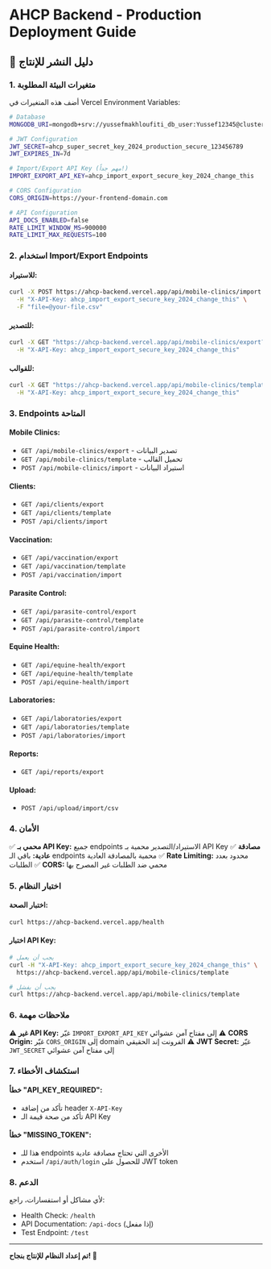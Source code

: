 # AHCP Backend - Production Deployment Guide

## 🚀 دليل النشر للإنتاج

### 1. متغيرات البيئة المطلوبة

أضف هذه المتغيرات في Vercel Environment Variables:

```bash
# Database
MONGODB_URI=mongodb+srv://yussefmakhloufiti_db_user:Yussef12345@cluster0.pgy8qei.mongodb.net/ahcp_database?retryWrites=true&w=majority&appName=Cluster0

# JWT Configuration
JWT_SECRET=ahcp_super_secret_key_2024_production_secure_123456789
JWT_EXPIRES_IN=7d

# Import/Export API Key (مهم جداً!)
IMPORT_EXPORT_API_KEY=ahcp_import_export_secure_key_2024_change_this

# CORS Configuration
CORS_ORIGIN=https://your-frontend-domain.com

# API Configuration
API_DOCS_ENABLED=false
RATE_LIMIT_WINDOW_MS=900000
RATE_LIMIT_MAX_REQUESTS=100
```

### 2. استخدام Import/Export Endpoints

#### للاستيراد:
```bash
curl -X POST https://ahcp-backend.vercel.app/api/mobile-clinics/import \
  -H "X-API-Key: ahcp_import_export_secure_key_2024_change_this" \
  -F "file=@your-file.csv"
```

#### للتصدير:
```bash
curl -X GET "https://ahcp-backend.vercel.app/api/mobile-clinics/export?format=csv" \
  -H "X-API-Key: ahcp_import_export_secure_key_2024_change_this"
```

#### للقوالب:
```bash
curl -X GET "https://ahcp-backend.vercel.app/api/mobile-clinics/template" \
  -H "X-API-Key: ahcp_import_export_secure_key_2024_change_this"
```

### 3. Endpoints المتاحة

#### Mobile Clinics:
- `GET /api/mobile-clinics/export` - تصدير البيانات
- `GET /api/mobile-clinics/template` - تحميل القالب
- `POST /api/mobile-clinics/import` - استيراد البيانات

#### Clients:
- `GET /api/clients/export`
- `GET /api/clients/template`
- `POST /api/clients/import`

#### Vaccination:
- `GET /api/vaccination/export`
- `GET /api/vaccination/template`
- `POST /api/vaccination/import`

#### Parasite Control:
- `GET /api/parasite-control/export`
- `GET /api/parasite-control/template`
- `POST /api/parasite-control/import`

#### Equine Health:
- `GET /api/equine-health/export`
- `GET /api/equine-health/template`
- `POST /api/equine-health/import`

#### Laboratories:
- `GET /api/laboratories/export`
- `GET /api/laboratories/template`
- `POST /api/laboratories/import`

#### Reports:
- `GET /api/reports/export`

#### Upload:
- `POST /api/upload/import/csv`

### 4. الأمان

✅ **محمي بـ API Key:** جميع endpoints الاستيراد/التصدير محمية بـ API Key
✅ **مصادقة عادية:** باقي الـ endpoints محمية بالمصادقة العادية
✅ **Rate Limiting:** محدود بعدد الطلبات
✅ **CORS:** محمي ضد الطلبات غير المصرح بها

### 5. اختبار النظام

#### اختبار الصحة:
```bash
curl https://ahcp-backend.vercel.app/health
```

#### اختبار API Key:
```bash
# يجب أن يعمل
curl -H "X-API-Key: ahcp_import_export_secure_key_2024_change_this" \
  https://ahcp-backend.vercel.app/api/mobile-clinics/template

# يجب أن يفشل
curl https://ahcp-backend.vercel.app/api/mobile-clinics/template
```

### 6. ملاحظات مهمة

⚠️ **غير API Key:** غيّر `IMPORT_EXPORT_API_KEY` إلى مفتاح آمن عشوائي
⚠️ **CORS Origin:** غيّر `CORS_ORIGIN` إلى domain الفرونت إند الحقيقي
⚠️ **JWT Secret:** غيّر `JWT_SECRET` إلى مفتاح آمن عشوائي

### 7. استكشاف الأخطاء

#### خطأ "API_KEY_REQUIRED":
- تأكد من إضافة header `X-API-Key`
- تأكد من صحة قيمة الـ API Key

#### خطأ "MISSING_TOKEN":
- هذا للـ endpoints الأخرى التي تحتاج مصادقة عادية
- استخدم `/api/auth/login` للحصول على JWT token

### 8. الدعم

لأي مشاكل أو استفسارات، راجع:
- Health Check: `/health`
- API Documentation: `/api-docs` (إذا مفعل)
- Test Endpoint: `/test`

---
**تم إعداد النظام للإنتاج بنجاح! 🎉**
